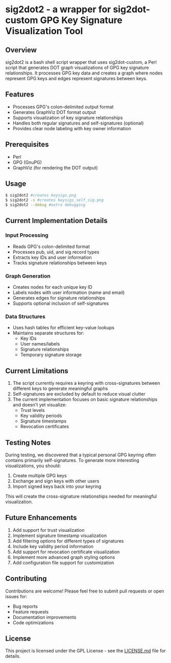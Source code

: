 # sig2dot2 - a wrapper for sig2dot-custom GPG Key Signature Visualization Tool

## Overview
sig2dot2 is a bash shell script wrapper that uses sig2dot-custom, a Perl script that generates DOT graph visualizations of GPG key signature relationships. It processes GPG key data and creates a graph where nodes represent GPG keys and edges represent signatures between keys.

## Features
- Processes GPG's colon-delimited output format
- Generates GraphViz DOT format output
- Supports visualization of key signature relationships
- Handles both regular signatures and self-signatures (optional)
- Provides clear node labeling with key owner information

## Prerequisites
- Perl
- GPG (GnuPG)
- GraphViz (for rendering the DOT output)

## Usage

```bash
$ sig2dot2 #creates keysigs.png
$ sig2dot2 -s #creates keysigs_self_sig.png
$ sig2dot2 --debug #extra debugging 
```

## Current Implementation Details

### Input Processing
- Reads GPG's colon-delimited format
- Processes pub, uid, and sig record types
- Extracts key IDs and user information
- Tracks signature relationships between keys

### Graph Generation
- Creates nodes for each unique key ID
- Labels nodes with user information (name and email)
- Generates edges for signature relationships
- Supports optional inclusion of self-signatures

### Data Structures
- Uses hash tables for efficient key-value lookups
- Maintains separate structures for:
  - Key IDs
  - User names/labels
  - Signature relationships
  - Temporary signature storage

## Current Limitations
1. The script currently requires a keyring with cross-signatures between different keys to generate meaningful graphs
2. Self-signatures are excluded by default to reduce visual clutter
3. The current implementation focuses on basic signature relationships and doesn't yet visualize:
   - Trust levels
   - Key validity periods
   - Signature timestamps
   - Revocation certificates

## Testing Notes
During testing, we discovered that a typical personal GPG keyring often contains primarily self-signatures. To generate more interesting visualizations, you should:

1. Create multiple GPG keys
2. Exchange and sign keys with other users
3. Import signed keys back into your keyring

This will create the cross-signature relationships needed for meaningful visualization.

## Future Enhancements
1. Add support for trust visualization
2. Implement signature timestamp visualization
3. Add filtering options for different types of signatures
4. Include key validity period information
5. Add support for revocation certificate visualization
6. Implement more advanced graph styling options
7. Add configuration file support for customization

## Contributing
Contributions are welcome! Please feel free to submit pull requests or open issues for:
- Bug reports
- Feature requests
- Documentation improvements
- Code optimizations

## License
This project is licensed under the GPL License - see the [LICENSE.md](LICENSE.md) file for details.
